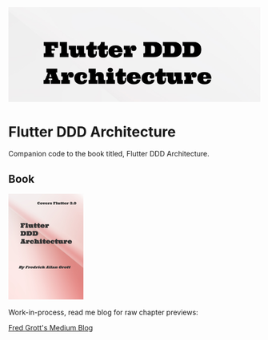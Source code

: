 ![flutter ddd architecture](./media/repo-image-header.png)

# Flutter DDD Architecture

Companion code to the book titled, Flutter DDD Architecture.

## Book

![book](./media/flutter-ddd-architecture-small.png)

Work-in-process, read me blog for raw chapter previews:

[Fred Grott's Medium Blog](https://fredgrott.medium.com)